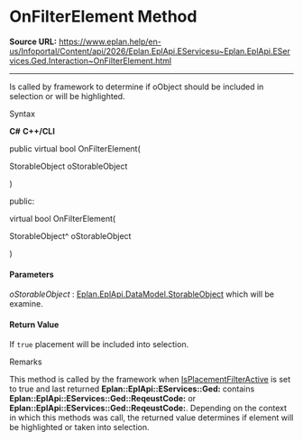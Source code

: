 # OnFilterElement Method

**Source URL:** https://www.eplan.help/en-us/Infoportal/Content/api/2026/Eplan.EplApi.EServicesu~Eplan.EplApi.EServices.Ged.Interaction~OnFilterElement.html

---

Is called by framework to determine if oObject should be included in selection or will be highlighted.

Syntax

**C#**
**C++/CLI**


public virtual bool OnFilterElement( 

   StorableObject oStorableObject

)

public:

virtual bool OnFilterElement( 

   StorableObject^ oStorableObject

)


#### Parameters

*oStorableObject*
:   [Eplan.EplApi.DataModel.StorableObject](Eplan.EplApi.DataModelu~Eplan.EplApi.DataModel.StorableObject.html) which will be examine.

#### Return Value

If `true` placement will be included into selection.

Remarks

This method is called by the framework when [IsPlacementFilterActive](Eplan.EplApi.EServicesu~Eplan.EplApi.EServices.Ged.Interaction~IsPlacementFilterActive.html) is set to true and last returned **Eplan::EplApi::EServices::Ged:** contains **Eplan::EplApi::EServices::Ged::ReqeustCode:** or **Eplan::EplApi::EServices::Ged::ReqeustCode:**. Depending on the context in which this methods was call, the returned value determines if element will be highlighted or taken into selection.
